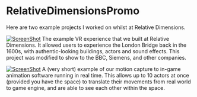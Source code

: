# RelativeDimensionsPromo

Here are two example projects I worked on whilst at Relative Dimensions.


[![ScreenShot](http://img.youtube.com/vi/nPIKfQ5RQgI/0.jpg)](https://youtu.be/nPIKfQ5RQgI)
The example VR experience that we built at Relative Dimensions. It allowed users to experience the London Bridge back in the 1600s, with authentic-looking buildings, actors and sound effects. This project was modified to show to the BBC, Siemens, and other companies.

[![ScreenShot](http://img.youtube.com/vi/KZlXSHUV_FI/0.jpg)](https://youtu.be/KZlXSHUV_FI)
A (very short) example of our motion capture to in-game animation software running in real time. This allows up to 10 actors at once (provided you have the space) to translate their movements from real world to game engine, and are able to see each other within the space.

